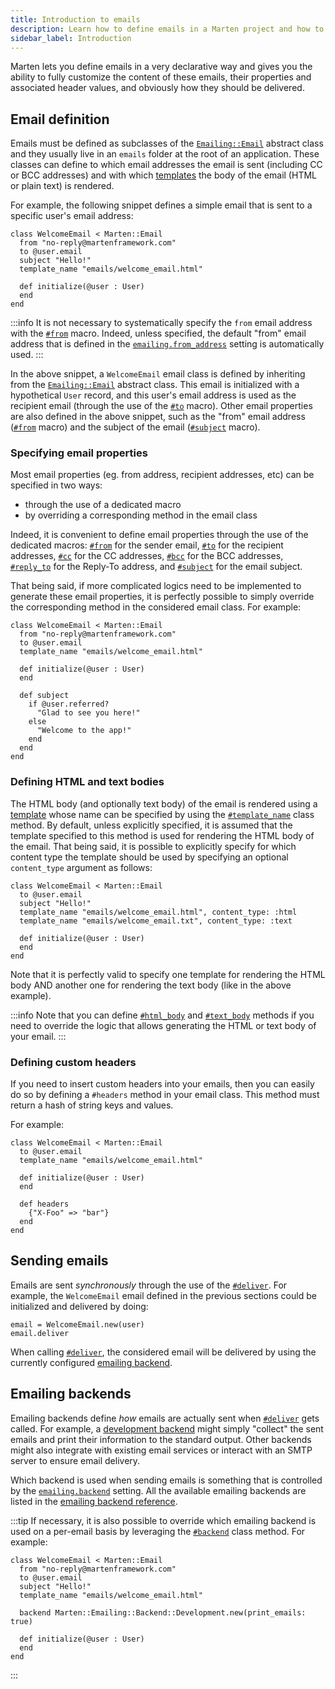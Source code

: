 ```yaml
---
title: Introduction to emails
description: Learn how to define emails in a Marten project and how to deliver them.
sidebar_label: Introduction
---
```


Marten lets you define emails in a very declarative way and gives you the ability to fully customize the content of these emails, their properties and associated header values, and obviously how they should be delivered.

## Email definition

Emails must be defined as subclasses of the [`Emailing::Email`](pathname:///api/dev/Marten/Emailing/Email.html) abstract class and they usually live in an `emails` folder at the root of an application. These classes can define to which email addresses the email is sent (including CC or BCC addresses) and with which [templates](../templates) the body of the email (HTML or plain text) is rendered.

For example, the following snippet defines a simple email that is sent to a specific user's email address:

```crystal
class WelcomeEmail < Marten::Email
  from "no-reply@martenframework.com"
  to @user.email
  subject "Hello!"
  template_name "emails/welcome_email.html"

  def initialize(@user : User)
  end
end
```

:::info
It is not necessary to systematically specify the `from` email address with the [`#from`](pathname:///api/dev/Marten/Emailing/Email.html#from(value)-macro) macro. Indeed, unless specified, the default "from" email address that is defined in the [`emailing.from_address`](../development/reference/settings#from_address) setting is automatically used.
:::

In the above snippet, a `WelcomeEmail` email class is defined by inheriting from the [`Emailing::Email`](pathname:///api/dev/Marten/Emailing/Email.html) abstract class. This email is initialized with a hypothetical `User` record, and this user's email address is used as the recipient email (through the use of the [`#to`](pathname:///api/dev/Marten/Emailing/Email.html#to(value)-macro) macro). Other email properties are also defined in the above snippet, such as the "from" email address ([`#from`](pathname:///api/dev/Marten/Emailing/Email.html#from(value)-macro) macro) and the subject of the email ([`#subject`](pathname:///api/dev/Marten/Emailing/Email.html#subject(value)-macro) macro).

### Specifying email properties

Most email properties (eg. from address, recipient addresses, etc) can be specified in two ways:

* through the use of a dedicated macro
* by overriding a corresponding method in the email class

Indeed, it is convenient to define email properties through the use of the dedicated macros: [`#from`](pathname:///api/dev/Marten/Emailing/Email.html#from(value)-macro) for the sender email, [`#to`](pathname:///api/dev/Marten/Emailing/Email.html#to(value)-macro) for the recipient addresses, [`#cc`](pathname:///api/dev/Marten/Emailing/Email.html#cc(value)-macro) for the CC addresses, [`#bcc`](pathname:///api/dev/Marten/Emailing/Email.html#bcc(value)-macro) for the BCC addresses, [`#reply_to`](pathname:///api/dev/Marten/Emailing/Email.html#reply_to(value)-macro) for the Reply-To address, and [`#subject`](pathname:///api/dev/Marten/Emailing/Email.html#subject(value)-macro) for the email subject.

That being said, if more complicated logics need to be implemented to generate these email properties, it is perfectly possible to simply override the corresponding method in the considered email class. For example:

```crystal
class WelcomeEmail < Marten::Email
  from "no-reply@martenframework.com"
  to @user.email
  template_name "emails/welcome_email.html"

  def initialize(@user : User)
  end

  def subject
    if @user.referred?
      "Glad to see you here!"
    else
      "Welcome to the app!"
    end
  end
end
```

### Defining HTML and text bodies

The HTML body (and optionally text body) of the email is rendered using a [template](../templates) whose name can be specified by using the [`#template_name`](pathname:///api/dev/Marten/Emailing/Email.html#template_name(template_name%3AString%3F%2Ccontent_type%3AContentType|String|Symbol%3DContentType%3A%3AHTML)%3ANil-class-method) class method. By default, unless explicitly specified, it is assumed that the template specified to this method is used for rendering the HTML body of the email. That being said, it is possible to explicitly specify for which content type the template should be used by specifying an optional `content_type` argument as follows:

```crystal
class WelcomeEmail < Marten::Email
  to @user.email
  subject "Hello!"
  template_name "emails/welcome_email.html", content_type: :html
  template_name "emails/welcome_email.txt", content_type: :text

  def initialize(@user : User)
  end
end
```

Note that it is perfectly valid to specify one template for rendering the HTML body AND another one for rendering the text body (like in the above example).

:::info
Note that you can define [`#html_body`](pathname:///api/dev/Marten/Emailing/Email.html#html_body%3AString%3F-instance-method) and [`#text_body`](pathname:///api/dev/Marten/Emailing/Email.html#html_body%3AString%3F-instance-method) methods if you need to override the logic that allows generating the HTML or text body of your email.
:::

### Defining custom headers

If you need to insert custom headers into your emails, then you can easily do so by defining a `#headers` method in your email class. This method must return a hash of string keys and values.

For example:

```crystal
class WelcomeEmail < Marten::Email
  to @user.email
  template_name "emails/welcome_email.html"

  def initialize(@user : User)
  end
  
  def headers
    {"X-Foo" => "bar"}
  end
end
```

## Sending emails

Emails are sent _synchronously_ through the use of the [`#deliver`](pathname:///api/dev/Marten/Emailing/Email.html#deliver-instance-method). For example, the `WelcomeEmail` email defined in the previous sections could be initialized and delivered by doing:

```crystal
email = WelcomeEmail.new(user)
email.deliver
```

When calling [`#deliver`](pathname:///api/dev/Marten/Emailing/Email.html#deliver-instance-method), the considered email will be delivered by using the currently configured [emailing backend](#emailing-backends).

## Emailing backends

Emailing backends define _how_ emails are actually sent when [`#deliver`](pathname:///api/dev/Marten/Emailing/Email.html#deliver-instance-method) gets called. For example, a [development backend](./reference/backends#development-backend) might simply "collect" the sent emails and print their information to the standard output. Other backends might also integrate with existing email services or interact with an SMTP server to ensure email delivery.

Which backend is used when sending emails is something that is controlled by the [`emailing.backend`](../development/reference/settings#backend-1) setting. All the available emailing backends are listed in the [emailing backend reference](./reference/backends).

:::tip
If necessary, it is also possible to override which emailing backend is used on a per-email basis by leveraging the [`#backend`](pathname:///api/dev/Marten/Emailing/Email.html#backend(backend%3ABackend%3A%3ABase)%3ANil-class-method) class method. For example:

```crystal
class WelcomeEmail < Marten::Email
  from "no-reply@martenframework.com"
  to @user.email
  subject "Hello!"
  template_name "emails/welcome_email.html"

  backend Marten::Emailing::Backend::Development.new(print_emails: true)

  def initialize(@user : User)
  end
end
```
:::
